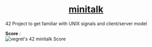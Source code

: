 <h1 align="center"><u>minitalk</u></h1>
42 Project to get familiar with UNIX signals and client/server model

**Score** :
<br>
![vegret's 42 minitalk Score](https://badge42.vercel.app/api/v2/clalmqrmn00060fl8q4n24adz/project/2922888)

